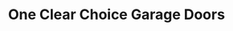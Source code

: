 ---
title: "One Clear Choice Garage Doors"
url: /kennesaw/one-clear-choice-garage-doors/
shop: Türen
---